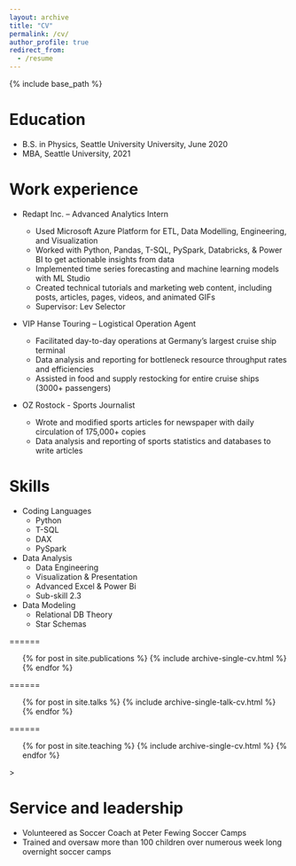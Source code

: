 ```yaml
---
layout: archive
title: "CV"
permalink: /cv/
author_profile: true
redirect_from:
  - /resume
---
```


{% include base_path %}

Education
======
* B.S. in Physics, Seattle University University, June 2020
* MBA, Seattle University, 2021


Work experience
======
* Redapt Inc. – Advanced Analytics Intern
  * Used Microsoft Azure Platform for ETL, Data Modelling, Engineering, and Visualization
  * Worked with Python, Pandas, T-SQL, PySpark, Databricks, & Power BI to get actionable insights from data
  * Implemented time series forecasting and machine learning models with ML Studio
  * Created technical tutorials and marketing web content, including posts, articles, pages, videos, and animated GIFs
  * Supervisor: Lev Selector

* VIP Hanse Touring – Logistical Operation Agent
  * Facilitated day-to-day operations at Germany’s largest cruise ship terminal
  * Data analysis and reporting for bottleneck resource throughput rates and efficiencies
  * Assisted in food and supply restocking for entire cruise ships (3000+ passengers)

* OZ Rostock - Sports Journalist
  * Wrote and modified sports articles for newspaper with daily circulation of 175,000+ copies
  * Data analysis and reporting of sports statistics and databases to write articles


  
Skills
======
* Coding Languages
  * Python
  * T-SQL
  * DAX
  * PySpark
* Data Analysis
  * Data Engineering
  * Visualization & Presentation
  * Advanced Excel & Power Bi
  * Sub-skill 2.3
* Data Modeling
  * Relational DB Theory
  * Star Schemas

<GitHub commented out this entire section>
======
  <ul>{% for post in site.publications %}
    {% include archive-single-cv.html %}
  {% endfor %}</ul>
  
<Talks>
======
  <ul>{% for post in site.talks %}
    {% include archive-single-talk-cv.html %}
  {% endfor %}</ul>
  
<Teaching>
======
  <ul>{% for post in site.teaching %}
    {% include archive-single-cv.html %}
  {% endfor %}</ul>   >
  
Service and leadership
======
* Volunteered as Soccer Coach at Peter Fewing Soccer Camps
* Trained and oversaw more than 100 children over numerous week long overnight soccer camps
